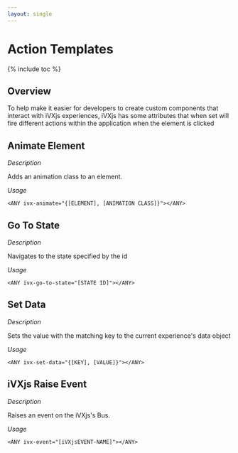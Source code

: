 ```yaml
---
layout: single
---
```


# Action Templates

{% include toc %}

## Overview

To help make it easier for developers to create custom components that interact with 
iVXjs experiences, iVXjs has some attributes that when set will fire different actions 
within the application when the element is clicked

## Animate Element

_Description_

Adds an animation class to an element. 

_Usage_

```
<ANY ivx-animate="{[ELEMENT], [ANIMATION CLASS]}"></ANY>
```

## Go To State

_Description_

Navigates to the state specified by the id

_Usage_

```
<ANY ivx-go-to-state="[STATE ID]"></ANY>
```

## Set Data 

_Description_ 

Sets the value with the matching key to the current experience's data object

_Usage_

```
<ANY ivx-set-data="{[KEY], [VALUE]}"></ANY>
```

## iVXjs Raise Event 

_Description_

Raises an event on the iVXjs's Bus.

_Usage_

```
<ANY ivx-event="[iVXjsEVENT-NAME]"></ANY>
```
